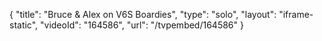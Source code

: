 {
    "title": "Bruce & Alex on V6S Boardies",
    "type": "solo",
    "layout": "iframe-static",
    "videoId": "164586",
    "url": "\/tvpembed\/164586"
}